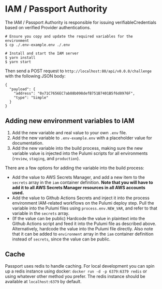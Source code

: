 # IAM / Passport Authority

The IAM / Passport Authority is responsible for issuing verifiableCredentials based on verified Provider
authentications.

```
# Ensure you copy and update the required variables for the environment
$ cp ./.env-example.env ./.env

# Install and start the IAM server
$ yarn install
$ yarn start
```

Then send a POST request to `http://localhost:80/api/v0.0.0/challenge` with the following JSON body:

```
{
  "payload": {
    "address": "0x71C7656EC7ab88b098defB751B7401B5f6d8976F",
    "type": "Simple"
  }
}
```

## Adding new environment variables to IAM

1. Add the new variable and real value to your own `.env` file.
2. Add the new variable to `.env-example.env` with a placeholder value for documentation.
3. Add the new variable into the build process, making sure the new variable value is injected into the Pulumi scripts
   for all environments (`review`, `staging`, and `production`).

There are a few options for adding the variable into the build process:

- Add the value to AWS Secrets Manager, and add a new item to the `secrets` array in the `iam` container definition.
  **Note that you will have to add it to all AWS Secrets Manager resources in all AWS accounts used.**
- Add the value to Github Actions Secrets and inject it into the process environment IAM-related workflows on the Pulumi
  deploy step. Pull the variable into the Pulumi files using `process.env.NEW_VAR`, and refer to
  that variable in the `secrets` array.
- (If the value can be public) Hardcode the value in plaintext into the Github Actions script and feed it into the
  Pulumi file as described above. Alternatively, hardcode the value into the Pulumi file directly. Also note that it can
  be added to `environment` array in the `iam` container definition instead of `secrets`, since the value can be public.

## Cache

Passport uses redis to handle caching. For local development you can spin up a redis instance using docker:
`docker run -d -p 6379:6379 redis` or using whatever other method you prefer. The redis instance should be available at `localhost:6379` by default.
